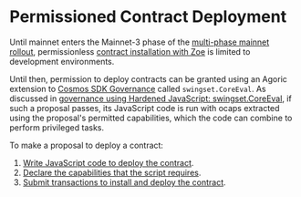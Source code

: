 # Permissioned Contract Deployment

Until mainnet enters the Mainnet-3 phase of the [multi-phase mainnet rollout](https://agoric.com/blog/announcements/mainnet-phase-0-launch),
permissionless [contract installation with Zoe](/guides/zoe/#contract-installation)
is limited to development environments.

Until then, permission to deploy contracts can be granted using an Agoric extension to [Cosmos SDK Governance](https://hub.cosmos.network/delegators/delegator-guide-cli.html#participating-in-governance) called `swingset.CoreEval`. As discussed in [governance using Hardened JavaScript: swingset\.CoreEval](https://community.agoric.com/t/bld-staker-governance-using-hardened-javascript-swingset-coreeval/99),
if such a proposal passes, its JavaScript code is run with ocaps extracted using the proposal's permitted capabilities, which the code can combine to perform privileged tasks.

To make a proposal to deploy a contract:

1. [Write JavaScript code to deploy the contract](./proposal.md).
2. [Declare the capabilities that the script requires](./permissions.md).
3. [Submit transactions to install and deploy the contract](./local-testnet.md).
